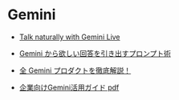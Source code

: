 # Gemini

- [Talk naturally with Gemini Live](https://support.google.com/gemini/answer/15274899)
- [Gemini から欲しい回答を引き出すプロンプト術](https://note.com/google_gemini/n/n60a9c426694e)
- [全 Gemini プロダクトを徹底解説！](https://blog.g-gen.co.jp/entry/gemini-product-explained)

- [企業向けGemini活用ガイド pdf](../../images/pdf/GeminiforBusiness_Handbook202406_eBook.pdf)
